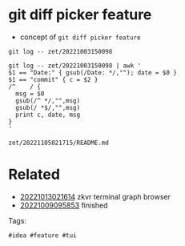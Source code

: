 # git diff picker feature

- concept of `git diff picker feature`

```
git log -- zet/20221003150098

git log -- zet/20221003150098 | awk '
$1 == "Date:" { gsub(/Date: */,""); date = $0 }
$1 == "commit" { c = $2 }
/^    / {
  msg = $0
  gsub(/^ */,"",msg)
  gsub(/ *$/,"",msg)
  print c, date, msg
}
'

```

` zet/20221105021715/README.md `

# Related

- [20221013021614](/zet/20221013021614/README.md) zkvr terminal graph browser
- [20221009095853](/zet/20221009095853/README.md) finished

Tags:

    #idea #feature #tui
